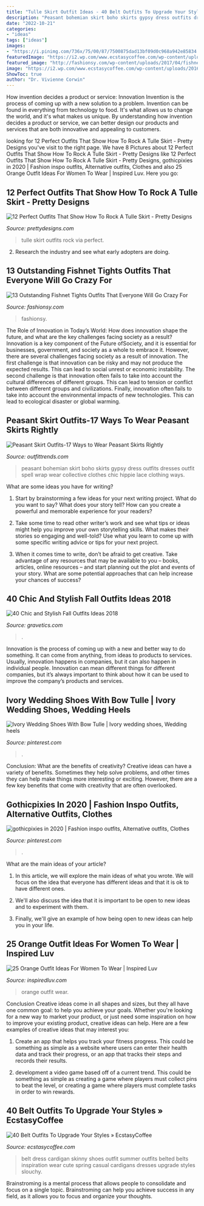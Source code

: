 ```yaml
---
title: "Tulle Skirt Outfit Ideas - 40 Belt Outfits To Upgrade Your Styles » Ecstasycoffee"
description: "Peasant bohemian skirt boho skirts gypsy dress outfits dresses outfit spell wrap wear collective clothes chic hippie lace clothing ways"
date: "2022-10-21"
categories:
- "ideas"
tags: ["ideas"]
images:
- "https://i.pinimg.com/736x/75/00/87/7500875dad13bf09d0c968a942e85834.jpg"
featuredImage: "https://i2.wp.com/www.ecstasycoffee.com/wp-content/uploads/2016/10/Red-Belt-with-Center-Diamond-Shape.jpg?resize=600%2C900"
featured_image: "http://fashionsy.com/wp-content/uploads/2017/04/fishnet-tights-outfit-4-768x1152.jpg"
image: "https://i2.wp.com/www.ecstasycoffee.com/wp-content/uploads/2016/10/Red-Belt-with-Center-Diamond-Shape.jpg?resize=600%2C900"
ShowToc: true
author: "Dr. Vivienne Corwin"
---
```



How invention decides a product or service: Innovation
Invention is the process of coming up with a new solution to a problem. Invention can be found in everything from technology to food. It's what allows us to change the world, and it's what makes us unique. By understanding how invention decides a product or service, we can better design our products and services that are both innovative and appealing to customers.

	

		
looking for 12 Perfect Outfits That Show How To Rock A Tulle Skirt - Pretty Designs you've visit to the right page. We have 8 Pictures about 12 Perfect Outfits That Show How To Rock A Tulle Skirt - Pretty Designs like 12 Perfect Outfits That Show How To Rock A Tulle Skirt - Pretty Designs, gothicpixies in 2020 | Fashion inspo outfits, Alternative outfits, Clothes and also 25 Orange Outfit Ideas For Women To Wear | Inspired Luv. Here you go:
		
    
## 12 Perfect Outfits That Show How To Rock A Tulle Skirt - Pretty Designs

<img loading=lazy src="http://www.prettydesigns.com/wp-content/uploads/2016/07/12-outfits-that-show-how-to-rock-a-tulle-skirt-6.jpg" onerror="this.onerror=null;this.src='https://tse4.mm.bing.net/th?id=OIP.fokB04wKprRjhFGHzol5rQHaRh&amp;pid=15.1';" alt="12 Perfect Outfits That Show How To Rock A Tulle Skirt - Pretty Designs">

_Source: prettydesigns.com_

>tulle skirt outfits rock via perfect. 

	

2. Research the industry and see what early adopters are doing.

    
## 13 Outstanding Fishnet Tights Outfits That Everyone Will Go Crazy For

<img loading=lazy src="http://fashionsy.com/wp-content/uploads/2017/04/fishnet-tights-outfit-4-768x1152.jpg" onerror="this.onerror=null;this.src='https://tse2.mm.bing.net/th?id=OIP.8LM3B6dkJY08AhQOZLfm1AHaLH&amp;pid=15.1';" alt="13 Outstanding Fishnet Tights Outfits That Everyone Will Go Crazy For">

_Source: fashionsy.com_

>fashionsy. 

	

The Role of Innovation in Today’s World: How does innovation shape the future, and what are the key challenges facing society as a result?
Innovation is a key component of the Future ofSociety, and it is essential for businesses, government, and society as a whole to embrace it. However, there are several challenges facing society as a result of innovation. The first challenge is that innovation can be risky and may not produce the expected results. This can lead to social unrest or economic instability. The second challenge is that innovation often fails to take into account the cultural differences of different groups. This can lead to tension or conflict between different groups and civilizations. Finally, innovation often fails to take into account the environmental impacts of new technologies. This can lead to ecological disaster or global warming.

    
## Peasant Skirt Outfits-17 Ways To Wear Peasant Skirts Rightly

<img loading=lazy src="https://www.outfittrends.com/wp-content/uploads/2016/06/peasant-skirt-outfit-ideas-7.jpg" onerror="this.onerror=null;this.src='https://tse3.mm.bing.net/th?id=OIP.C0WSgw_mA0tukdt_RtkRXgHaLH&amp;pid=15.1';" alt="Peasant Skirt Outfits-17 Ways to Wear Peasant Skirts Rightly">

_Source: outfittrends.com_

>peasant bohemian skirt boho skirts gypsy dress outfits dresses outfit spell wrap wear collective clothes chic hippie lace clothing ways. 

	

What are some ideas you have for writing?
1. Start by brainstorming a few ideas for your next writing project. What do you want to say? What does your story tell? How can you create a powerful and memorable experience for your readers?
2. Take some time to read other writer’s work and see what tips or ideas might help you improve your own storytelling skills. What makes their stories so engaging and well-told? Use what you learn to come up with some specific writing advice or tips for your next project.

3. When it comes time to write, don’t be afraid to get creative. Take advantage of any resources that may be available to you – books, articles, online resources – and start planning out the plot and events of your story. What are some potential approaches that can help increase your chances of success?

    
## 40 Chic And Stylish Fall Outfits Ideas 2018

<img loading=lazy src="https://www.gravetics.com/wp-content/uploads/2017/10/womens-white-scoop-neck-long-sleeved-shirt.jpg" onerror="this.onerror=null;this.src='https://tse4.mm.bing.net/th?id=OIP.tu-ozXNFGEx8UxNvPfsdcAHaRX&amp;pid=15.1';" alt="40 Chic and Stylish Fall Outfits Ideas 2018">

_Source: gravetics.com_

>. 

	

Innovation is the process of coming up with a new and better way to do something. It can come from anything, from ideas to products to services. Usually, innovation happens in companies, but it can also happen in individual people. Innovation can mean different things for different companies, but it’s always important to think about how it can be used to improve the company’s products and services.

    
## Ivory Wedding Shoes With Bow Tulle | Ivory Wedding Shoes, Wedding Heels

<img loading=lazy src="https://i.pinimg.com/736x/72/c6/31/72c6319f5e90563f76d5bd8c007043cd.jpg" onerror="this.onerror=null;this.src='https://tse1.mm.bing.net/th?id=OIP.L6PKyWh4UGcmBU1An5pp2AHaJ3&amp;pid=15.1';" alt="Ivory Wedding Shoes With Bow Tulle | Ivory wedding shoes, Wedding heels">

_Source: pinterest.com_

>. 

	

Conclusion: What are the benefits of creativity?
Creative ideas can have a variety of benefits. Sometimes they help solve problems, and other times they can help make things more interesting or exciting. However, there are a few key benefits that come with creativity that are often overlooked.

    
## Gothicpixies In 2020 | Fashion Inspo Outfits, Alternative Outfits, Clothes

<img loading=lazy src="https://i.pinimg.com/736x/75/00/87/7500875dad13bf09d0c968a942e85834.jpg" onerror="this.onerror=null;this.src='https://tse4.mm.bing.net/th?id=OIP.9Xr12eAbg5k2Ytm9fB-XKgHaSE&amp;pid=15.1';" alt="gothicpixies in 2020 | Fashion inspo outfits, Alternative outfits, Clothes">

_Source: pinterest.com_

>. 

	

What are the main ideas of your article?
1. In this article, we will explore the main ideas of what you wrote. We will focus on the idea that everyone has different ideas and that it is ok to have different ones.
2. We'll also discuss the idea that it is important to be open to new ideas and to experiment with them.

3. Finally, we'll give an example of how being open to new ideas can help you in your life.

    
## 25 Orange Outfit Ideas For Women To Wear | Inspired Luv

<img loading=lazy src="http://www.inspiredluv.com/wp-content/uploads/2016/09/24-Orange-outfit-ideas-For-Women.jpg" onerror="this.onerror=null;this.src='https://tse2.mm.bing.net/th?id=OIP.X7ArO0eYDasBPB1YGfb2jQHaKj&amp;pid=15.1';" alt="25 Orange Outfit Ideas For Women To Wear | Inspired Luv">

_Source: inspiredluv.com_

>orange outfit wear. 

	

Conclusion
Creative ideas come in all shapes and sizes, but they all have one common goal: to help you achieve your goals. Whether you're looking for a new way to market your product, or just need some inspiration on how to improve your existing product, creative ideas can help. Here are a few examples of creative ideas that may interest you: 
1. Create an app that helps you track your fitness progress. This could be something as simple as a website where users can enter their health data and track their progress, or an app that tracks their steps and records their results.

2. development a video game based off of a current trend. This could be something as simple as creating a game where players must collect pins to beat the level, or creating a game where players must complete tasks in order to win rewards.


    
## 40 Belt Outfits To Upgrade Your Styles » EcstasyCoffee

<img loading=lazy src="https://i2.wp.com/www.ecstasycoffee.com/wp-content/uploads/2016/10/Red-Belt-with-Center-Diamond-Shape.jpg?resize=600%2C900" onerror="this.onerror=null;this.src='https://tse1.mm.bing.net/th?id=OIP.hRv3fVk1uFsdZemt-gIQYwHaLH&amp;pid=15.1';" alt="40 Belt Outfits To Upgrade Your Styles » EcstasyCoffee">

_Source: ecstasycoffee.com_

>belt dress cardigan skinny shoes outfit summer outfits belted belts inspiration wear cute spring casual cardigans dresses upgrade styles slouchy. 

	

Brainstroming is a mental process that allows people to consolidate and focus on a single topic. Brainstroming can help you achieve success in any field, as it allows you to focus and organize your thoughts.

